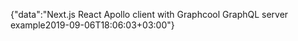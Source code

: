 {"data":"Next.js React Apollo client with Graphcool GraphQL server example2019-09-06T18:06:03+03:00"}
